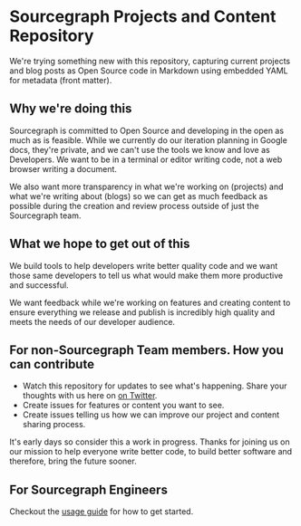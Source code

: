 # Sourcegraph Projects and Content Repository

We're trying something new with this repository, capturing current projects and blog posts as Open Source code in Markdown using embedded YAML for metadata (front matter).

## Why we're doing this

Sourcegraph is committed to Open Source and developing in the open as much as is feasible. While we currently do our iteration planning in Google docs, they're private, and we can't use the tools we know and love as Developers. We want to be in a terminal or editor writing code, not a web browser writing a document.

We also want more transparency in what we're working on (projects) and what we're writing about (blogs) so we can get as much feedback as possible during the creation and review process outside of just the Sourcegraph team.

## What we hope to get out of this

We build tools to help developers write better quality code and we want those same developers to tell us what would make them more productive and successful.

We want feedback while we're working on features and creating content to ensure everything we release and publish is incredibly high quality and meets the needs of our developer audience.

## For non-Sourcegraph Team members. How you can contribute

 - Watch this repository for updates to see what's happening. Share your thoughts with us here on [on Twitter](http://twitter.com/srcgraph).
 - Create issues for features or content you want to see.
 - Create issues telling us how we can improve our project and content sharing process.

It's early days so consider this a work in progress. Thanks for joining us on our mission to help everyone write better code, to build better software and therefore, bring the future sooner.

## For Sourcegraph Engineers

Checkout the [usage guide](USAGE.md) for how to get started.
